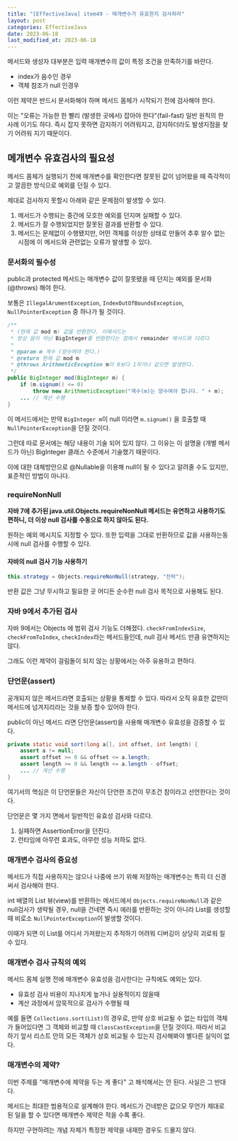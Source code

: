 ```yaml
---
title: "[EffectiveJava] item49 - 매개변수가 유효한지 검사하라"
layout: post
categories: EffectiveJava
date: 2023-06-18
last_modified_at: 2023-06-18
---
```


메서드와 생성자 대부분은 입력 매개변수의 값이 특정 조건을 만족하기를 바란다.

- index가 음수인 경우
- 객체 참조가 null 인경우

이런 제약은 반드시 문서화해야 하며 메서드 몸체가 시작되기 전에 검사해야 한다.

이는 "오류는 가능한 한 빨리 (발생한 곳에서) 잡아야 한다"(fail-fast) 일반 원칙의 한 사례 이기도 하다. 즉시 잡지 못하면 감지하기 어려워지고, 감지하더라도 발생지점을 찾기 어려워 지기 때문이다.


## 메개변수 유효검사의 필요성

메서드 몸체가 실행되기 전에 매개변수를 확인한다면 잘못된 값이 넘어왔을 때 즉각적이고 깔끔한 방식으로 예외를 던질 수 있다.

제대로 검사하지 못할시 아래와 같은 문제점이 발생할 수 있다.

1. 메서드가 수행되는 중간에 모호한 예외를 던지며 실패할 수 있다.
2. 메서드가 잘 수행되었지만 잘못된 결과를 반환할 수 있다.
3. 메서드는 문제없이 수행됐지만, 어떤 객체를 이상한 상태로 만들어 추후 알수 없는 시점에 이 메서드와 관련없는 오류가 발생할 수 있다.


### 문서화의 필수성

public과 protected 메서드는 매개변수 값이 잘못됐을 때 던지는 예외를 문서화(@throws) 해야 한다.

보통은 `IllegalArumentException`, `IndexOutOfBoundsException`, `NullPointerException` 중 하나가 될 것이다.

```java
/**
 * (현재 값 mod m) 값을 반환한다. 이메서드는
 * 항상 음이 아닌 BigInteger를 반환한다는 점에서 remainder 메서드와 다르다
 *
 * @param m 계수 (양수여야 한다.)
 * @return 현재 값 mod m
 * @throws ArithmeticException m이 0보다 1작거나 같으면 발생한다.
 */
public BigInteger mod(BigInteger m) {
    if (m.signum() <= 0)
        throw new ArithmeticException("계수(m)는 양수여야 합니다. " + m);
    ... // 계산 수행
}
```

이 메서드에서는 만약 `BigInteger m`이 null 이라면 `m.signum()` 을 호출할 때 `NullPointerException`을 던질 것이다.

그런데 따로 문서에는 해당 내용이 기술 되어 있지 않다. 그 이유는 이 설명을 (개별 메서드가 아닌) BigInteger 클래스 수준에서 기술했기 때문이다.

이에 대한 대체방안으로 @Nullable을 이용해 null이 될 수 있다고 알려줄 수도 있지만, 표준적인 방법이 아니다.


### requireNonNull

**자바 7에 추가된 java.util.Objects.requireNonNull 메서드는 유연하고 사용하기도 편하니, 더 이상 null 검사를 수동으로 하지 않아도 된다.**

원하는 예외 메시지도 지정할 수 있다. 또한 입력을 그대로 반환하므로 값을 사용하는동시에 null 검사를 수행할 수 있다.

#### 자바의 null 검사 기능 사용하기

```java
this.strategy = Objects.requireNonNull(strategy, "전략");
```

반환 값은 그냥 무시하고 필요한 곳 어디든 순수한 null 검사 목적으로 사용해도 된다.


### 자바 9에서 추가된 검사

자바 9에서는 Objects 에 범위 검사 기능도 더해졌다. `checkFromIndexSize`, `checkFromToIndex`, `checkIndex`라는 메서드들인데, null 검사 메서드 만큼 유연하지는 않다.

그래도 이런 제약이 걸림돌이 되지 않는 상황에서는 아주 유용하고 편하다.


### 단언문(assert)

공개되지 않은 메서드라면 호출되는 상황을 통제할 수 있다. 따라서 오직 유효한 값만이 메서드에 넘겨지리라는 것을 보증 할수 있어야 한다.

public이 아닌 메서드 라면 단언문(assert)을 사용해 매개변수 유효성을 검증할 수 있다.

```java
private static void sort(long a[], int offset, int length) {
    assert a != null;
    assert offset >= 0 && offset <= a.length;
    assert length >= 0 && length <= a.length - offset;
    ... // 계산 수행
}
```

여기서의 핵심은 이 단언문들은 자신이 단언한 조건이 무조건 참이라고 선언한다는 것이다.

단언문은 몇 가지 면에서 일반적인 유효성 검사와 다르다.

1. 실패하면 AssertionError을 던진다.
2. 런타임에 아무런 효과도, 아무런 성능 저하도 없다.


### 매개변수 검사의 중요성

메서드가 직접 사용하지는 않으나 나중에 쓰기 위해 저장하는 매개변수는 특히 더 신경 써서 검사해야 한다.

int 배열의 List 뷰(view)를 반환하는 메서드에서 `Objects.requireNonNull`과 같은 null검사가 생략될 경우, null을 건네면 즉시 에러를 반환하는 것이 아니라 List를 생성할때 비로소 `NullPointerException`이 발생할 것이다.

이때가 되면 이 List를 어디서 가져왔는지 추적하기 어려워 디버깅이 상당히 괴로워 질 수 있다.


### 매개변수 검사 규칙의 예외

메서드 몸체 실행 전에 매개변수 유효성을 검사한다는 규칙에도 예외는 있다.

- 유효성 검사 비용이 지나치게 높거나 실용적이지 않을때
- 계산 과정에서 암묵적으로 검사가 수행될 때

예를 들면 `Collections.sort(List)`의 경우로, 만약 상호 비교될 수 없는 타입의 객체가 들어있다면 그 객체와 비교할 때 `ClassCastException`을 던질 것이다. 따라서 비교하기 앞서 리스트 안의 모든 객체가 상호 비교될 수 있는지 검사해봐야 별다른 실익이 없다.


### 매개변수의 제약?

이번 주제를 "매개변수에 제약을 두는 게 좋다" 고 해석해서는 안 된다. 사실은 그 반대다.

메서드는 최대한 범용적으로 설계해야 한다. 메서드가 건네받은 값으모 무언가 제대로 된 일을 할 수 있다면 매개변수 제약은 적을 수록 좋다.

하지만 구현하려는 개념 자체가 특정한 제약을 내재한 경우도 드물지 않다.

